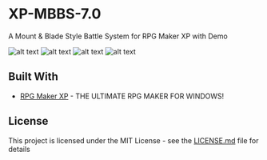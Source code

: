 # XP-MBBS-7.0
A Mount &amp; Blade Style Battle System for RPG Maker XP with Demo

![alt text](https://rpg.blue/data/attachment/forum/201512/31/170033nj81v6wy88vh0zfw.png)
![alt text](https://rpg.blue/data/attachment/forum/201512/31/170045lq3th55kd5v4h15x.png)
![alt text](https://rpg.blue/data/attachment/forum/201512/31/172225m3tmhmz9j00lummj.png)
![alt text](https://rpg.blue/data/attachment/forum/201512/31/175258eo50p7nopjhit650.png)


## Built With

* [RPG Maker XP](http://www.rpgmakerweb.com/products/programs/rpg-maker-xp) - THE ULTIMATE RPG MAKER FOR WINDOWS!

## License

This project is licensed under the MIT License - see the [LICENSE.md](LICENSE.md) file for details
